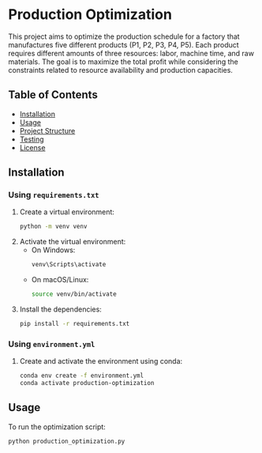 # Production Optimization

This project aims to optimize the production schedule for a factory that manufactures five different products (P1, P2, P3, P4, P5). Each product requires different amounts of three resources: labor, machine time, and raw materials. The goal is to maximize the total profit while considering the constraints related to resource availability and production capacities.

## Table of Contents
- [Installation](#installation)
- [Usage](#usage)
- [Project Structure](#project-structure)
- [Testing](#testing)
- [License](#license)

## Installation

### Using `requirements.txt`
1. Create a virtual environment:
    ```sh
    python -m venv venv
    ```
2. Activate the virtual environment:
    - On Windows:
        ```sh
        venv\Scripts\activate
        ```
    - On macOS/Linux:
        ```sh
        source venv/bin/activate
        ```
3. Install the dependencies:
    ```sh
    pip install -r requirements.txt
    ```

### Using `environment.yml`
1. Create and activate the environment using conda:
    ```sh
    conda env create -f environment.yml
    conda activate production-optimization
    ```

## Usage

To run the optimization script:
```sh
python production_optimization.py
